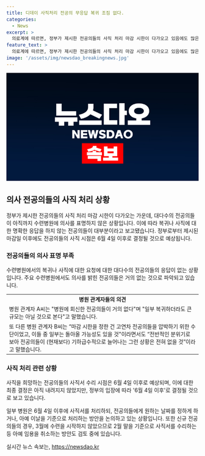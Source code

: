 ```yaml
---
title: 디데이 사직처리 전공의 무응답 복귀 조짐 없다.
categories:
  - News
excerpt: >
  의료계에 따르면, 정부가 제시한 전공의들의 사직 처리 마감 시한이 다가오고 있음에도 많은 전공의들이 사직 의사를 밝히지 않고 있는 상황이다. 주요 수련병원은 복귀나 사직에 대한 요청에 대답한 전공의가 극히 소수 뿐이며, 대규모 복귀 움직임 또한 없는 것으로 보고 있다. 병원 관계자들은 전공의들의 뚜렷한 회신이 없어 복귀 가능성은 낮다고 언급하고 있으며, 사직을 원하는 전공의들의 사직서 수리 시점은 6월 4일 이후로 예상된다. 이에 따라 병원들은 사직서 처리 방안을 논의하고 있으며, 신규 전공의들에 대해서는 임용 취소도 검토 중이라고 한다.
feature_text: >
  의료계에 따르면, 정부가 제시한 전공의들의 사직 처리 마감 시한이 다가오고 있음에도 많은 전공의들이 사직 의사를 밝히지 않고 있는 상황이다. 주요 수련병원은 복귀나 사직에 대한 요청에 대답한 전공의가 극히 소수 뿐이며, 대규모 복귀 움직임 또한 없는 것으로 보고 있다. 병원 관계자들은 전공의들의 뚜렷한 회신이 없어 복귀 가능성은 낮다고 언급하고 있으며, 사직을 원하는 전공의들의 사직서 수리 시점은 6월 4일 이후로 예상된다. 이에 따라 병원들은 사직서 처리 방안을 논의하고 있으며, 신규 전공의들에 대해서는 임용 취소도 검토 중이라고 한다.
image: '/assets/img/newsdao_breakingnews.jpg'
---
```


<p><img src="/assets/img/newsdao_breakingnews.jpg" alt="koreaapp 속보" /></p>

<h2 data-ke-size="size26">의사 전공의들의 사직 처리 상황</h2>

<p data-ke-size="size16">정부가 제시한 전공의들의 사직 처리 마감 시한이 다가오는 가운데, 대다수의 전공의들이 아직까지 수련병원에 의사를 표명하지 않은 상황입니다. 이에 따라 복귀나 사직에 대한 명확한 응답을 하지 않는 전공의들이 대부분이라고 보고됐습니다. 정부로부터 제시된 마감일 이후에도 전공의들의 사직 시점은 6월 4일 이후로 결정될 것으로 예상됩니다.</p>

<h3><b>전공의들의 의사 표명 부족</b></h3>

<p data-ke-size="size16">수련병원에서의 복귀나 사직에 대한 요청에 대한 대다수의 전공의들의 응답이 없는 상황입니다. 주요 수련병원에서도 의사를 밝힌 전공의들은 거의 없는 것으로 파악되고 있습니다.</p>

<table>
    <tr>
        <td style="text-align: center; height: 17px;"><b>병원 관계자들의 의견</b></td>
    </tr>
    <tr>
        <td>병원 관계자 A씨는 "병원에 회신한 전공의들이 거의 없다"며 "일부 복귀하더라도 큰 규모는 아닐 것으로 본다"고 말했습니다.</td>
    </tr>
    <tr>
        <td>또 다른 병원 관계자 B씨는 “마감 시한을 정한 건 고연차 전공의들을 압박하기 위한 수단이었고, 이들 중 일부는 돌아올 가능성도 있을 것"이라면서도 “전반적인 분위기로 보아 전공의들이 (현재보다) 기하급수적으로 늘어나는 그런 상황은 전혀 없을 것”이라고 말했습니다.</td>
    </tr>
</table>

<h3><b>사직 처리 관련 상황</b></h3>

<p data-ke-size="size16">사직을 희망하는 전공의들의 사직서 수리 시점은 6월 4일 이후로 예상되며, 이에 대한 최종 결정은 아직 내려지지 않았지만, 정부의 입장에 따라 '6월 4일 이후'로 결정될 것으로 보고 있습니다. </p>

<p data-ke-size="size16">일부 병원은 6월 4일 이후에 사직서를 처리하되, 전공의들에게 원하는 날짜를 정하게 하거나, 아예 이날을 기준으로 처리하는 방안을 논의하고 있는 상황입니다. 또한 신규 전공의들의 경우, 3월에 수련을 시작하지 않았으므로 2월 말을 기준으로 사직서를 수리하는 등 아예 임용을 취소하는 방안도 검토 중에 있습니다.</p>
실시간 뉴스 속보는, <a href="https://newsdao.kr" rel="dofollow">https://newsdao.kr</a>


